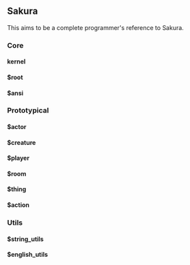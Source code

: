 ## Sakura
This aims to be a complete programmer's reference to Sakura.

### Core
#### kernel
#### $root
#### $ansi

### Prototypical
#### $actor
#### $creature
#### $player
#### $room
#### $thing
#### $action

### Utils
#### $string_utils
#### $english_utils